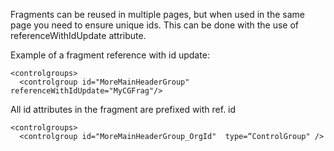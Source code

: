 <properties date="2016-06-24"
SortOrder="27"
/>

Fragments can be reused in multiple pages, but when used in the same page you need to ensure unique ids. This can be done with the use of referenceWithIdUpdate attribute.

 

Example of a fragment reference with id update:

```
<controlgroups>
  <controlgroup id="MoreMainHeaderGroup" referenceWithIdUpdate="MyCGFrag"/>
```

All id attributes in the fragment are prefixed with ref. id

```
<controlgroups>
  <controlgroup id="MoreMainHeaderGroup_OrgId"  type=“ControlGroup" />
 
```

